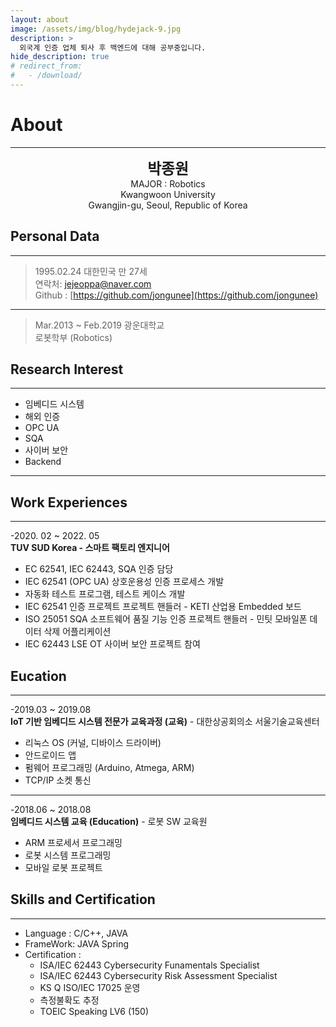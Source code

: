 ```yaml
---
layout: about
image: /assets/img/blog/hydejack-9.jpg
description: >
  외국계 인증 업체 퇴사 후 백엔드에 대해 공부중입니다.
hide_description: true
# redirect_from:
#   - /download/
---
```


# About
<!--author-->
***
<center>
<span style="font-size:170%;font-weight:bold"> 박종원</span></center>
<center>MAJOR : Robotics</center>
<center>Kwangwoon University</center>
<center>Gwangjin-gu, Seoul, Republic of Korea</center>

## Personal Data
---
> 1995.02.24 대한민국 만 27세<br>
> 연락처: jejeoppa@naver.com<br>
> Github : [https://github.com/jongunee](https://github.com/jongunee)

---

> Mar.2013 ~ Feb.2019 광운대학교<br>
> 로봇학부 (Robotics)

## Research Interest

---
+ 임베디드 시스템
+ 해외 인증
+ OPC UA
+ SQA
+ 사이버 보안
+ Backend

---
## Work Experiences
---
-2020. 02 ~ 2022. 05<br>
**TUV SUD Korea - 스마트 팩토리 엔지니어**

+ EC 62541, IEC 62443, SQA 인증 담당
+ IEC 62541 (OPC UA) 상호운용성 인증 프로세스 개발
+ 자동화 테스트 프로그램, 테스트 케이스 개발
+ IEC 62541 인증 프로젝트 프로젝트 핸들러 - KETI 산업용 Embedded 보드
+ ISO 25051 SQA 소프트웨어 품질 기능 인증 프로젝트 핸들러 - 민팃 모바일폰 데이터 삭제 어플리케이션
+ IEC 62443 LSE OT 사이버 보안 프로젝트 참여

## Eucation
---
-2019.03 ~ 2019.08<br>
**IoT 기반 임베디드 시스템 전문가 교육과정 (교육)** - 대한상공회의소 서울기술교육센터

+ 리눅스 OS (커널, 디바이스 드라이버)
+ 안드로이드 앱
+ 펌웨어 프로그래밍 (Arduino, Atmega, ARM)
+ TCP/IP 소켓 통신

---

-2018.06 ~ 2018.08<br>
**임베디드 시스템 교육 (Education)** - 로봇 SW 교육원

+ ARM 프로세서 프로그래밍
+ 로봇 시스템 프로그래밍
+ 모바일 로봇 프로젝트

## Skills and Certification
---
+ Language : C/C++, JAVA<br>
+ FrameWork: JAVA Spring<br>
+ Certification :
  + ISA/IEC 62443 Cybersecurity Funamentals Specialist
  + ISA/IEC 62443 Cybersecurity Risk Assessment Specialist
  + KS Q ISO/IEC 17025 운영
  + 측정불확도 추정
  + TOEIC Speaking LV6 (150)
